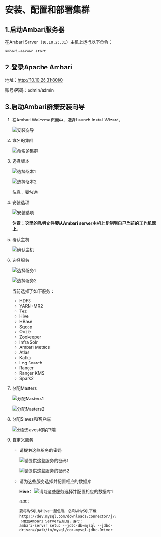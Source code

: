 安装、配置和部署集群
================================================================================
## 1.启动Ambari服务器
在Ambari Server（`10.10.26.31`）主机上运行以下命令：
```shell
ambari-server start
```

## 2.登录Apache Ambari
地址：http://10.10.26.31:8080 

账号/密码：admin/admin

## 3.启动Ambari群集安装向导
1. 在Ambari Welcome页面中，选择Launch Install Wizard。

    ![安装向导](img/1.png)

2. 命名的集群

    ![命名的集群](img/2.png)

3. 选择版本

    ![选择版本1](img/3.png)

    ![选择版本2](img/4.png)

    注意：要勾选

4. 安装选项

    ![安装选项](img/5.png)

    **注意：这里的私钥文件要从Ambari server主机上复制到自己当前的工作机器上**。

5. 确认主机

    ![确认主机](img/6.png)

6. 选择服务

    ![选择服务1](img/7.png)

    ![选择服务2](img/8.png)

    当前选择了如下服务：
    + HDFS
    + YARN+MR2
    + Tez
    + Hive
    + HBase
    + Sqoop
    + Oozie
    + Zookeeper
    + Infra Solr
    + Ambari Metrics
    + Atlas
    + Kafka
    + Log Search
    + Ranger
    + Ranger KMS
    + Spark2

7. 分配Masters

    ![分配Masters1](img/9.png)

    ![分配Masters2](img/10.png)

8. 分配Slaves和客户端

    ![分配Slaves和客户端](img/11.png)

9. 自定义服务

    + 请提供这些服务的密码
        
        ![请提供这些服务的密码1](img/12.png)

        ![请提供这些服务的密码2](img/13.png)

    + 请为这些服务选择并配置相应的数据库

        **Hive**：
        ![请为这些服务选择并配置相应的数据库1](img/14.png)
        ```
        注意：

        要将MySQL与Hive一起使用，必须从MySQL下载 https://dev.mysql.com/downloads/connector/j/。 
        下载到Ambari Server主机后，运行：
        ambari-server setup --jdbc-db=mysql --jdbc-driver=/path/to/mysql/com.mysql.jdbc.Driver
        ```
        ```shell
        
        ```



    


    


